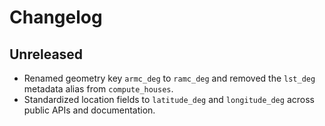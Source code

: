 # Changelog

## Unreleased
- Renamed geometry key `armc_deg` to `ramc_deg` and removed the `lst_deg`
  metadata alias from `compute_houses`.
- Standardized location fields to `latitude_deg` and `longitude_deg` across
  public APIs and documentation.
